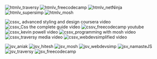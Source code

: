 <!-- HTML -->
![htmlv_traversy](https://github.com/jayk-gupta/web-resources-project/assets/100681165/823b622f-2a3c-4fd7-ac5f-fdacd6e1b127)
![htmlv_freecodecamp](https://github.com/jayk-gupta/web-resources-project/assets/100681165/b5f8f184-8fd1-4427-987f-a8e29f35d685)
![htmlv_netNinja](https://github.com/jayk-gupta/web-resources-project/assets/100681165/fdf90f18-2706-4131-8bcb-2b2e6bfb0a54)
![htmlv_supersimp](https://github.com/jayk-gupta/web-resources-project/assets/100681165/0444b48d-5761-4d8d-b936-1b1e5440f555)
![htmlv_mosh](https://github.com/jayk-gupta/web-resources-project/assets/100681165/c0bf1a4f-8c1d-4cf2-b3ec-a2430afd4811)


<!-- CSS -->
![cssv_ advanced styling and design coursera video](https://github.com/jayk-gupta/web-resources-project/assets/77445758/92e6da6e-59dd-4d5b-a407-26b19293b54e)
![cssv_Css the complete guide video](https://github.com/jayk-gupta/web-resources-project/assets/77445758/bf3b2b4a-19c5-4831-b22e-6850874a861e)
![cssv_freecodecamp youtube](https://github.com/jayk-gupta/web-resources-project/assets/77445758/990e1599-761e-4d0a-b909-c12a896143db)
![cssv_kevin powell video](https://github.com/jayk-gupta/web-resources-project/assets/77445758/63e563ee-64b8-4a30-a882-8657c03d3fa2)
![cssv_programming with mosh video](https://github.com/jayk-gupta/web-resources-project/assets/77445758/a1d7c738-902c-4207-a388-497aa44e1a0c)
![cssv_traversy media video](https://github.com/jayk-gupta/web-resources-project/assets/77445758/cb352944-b03b-417a-bfa9-f2ef35825a8b)
![cssv_webdevsimplified video](https://github.com/jayk-gupta/web-resources-project/assets/77445758/9f93463f-7e9d-4e57-9946-34e21851081d)

<!-- JS -->
![jsv_aniak](https://github.com/jayk-gupta/web-resources-project/assets/100681165/dd7c61a6-4675-4f80-826d-2955e33a4d8e)
![jsv_hitesh](https://github.com/jayk-gupta/web-resources-project/assets/100681165/596eb81b-cfdf-403f-9932-ee975d368360)
![jsv_mosh](https://github.com/jayk-gupta/web-resources-project/assets/100681165/31b7498d-c27e-40fb-a1ee-acd6cbfbd620)
![jsv_webdevsimp](https://github.com/jayk-gupta/web-resources-project/assets/100681165/a3f96695-b4f1-4ab7-afca-c9882c28c2e5)
![jsv_namasteJS](https://github.com/jayk-gupta/web-resources-project/assets/100681165/ea3eab22-8d87-4387-a452-63c3891584c1)
![jsv_traversy](https://github.com/jayk-gupta/web-resources-project/assets/100681165/ab7e45a7-a6b5-46ee-8fd5-f4794273b766)
![jsv_freecodecamp](https://github.com/jayk-gupta/web-resources-project/assets/100681165/e21e26e9-ab2c-43f7-b4a4-fb8b962e4688)




<!-- REACT -->
